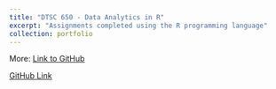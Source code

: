 ```yaml
---
title: "DTSC 650 - Data Analytics in R"
excerpt: "Assignments completed using the R programming language"
collection: portfolio
---
```


More: [Link to GitHub]((https://github.com/klbrown13/Data-Analytics-in-R))

<a href="https://github.com/klbrown13/Data-Analytics-in-R" target="_blank" rel="noopener noreferrer">GitHub Link</a>

